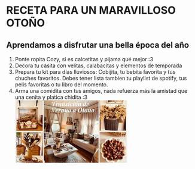 # RECETA PARA UN MARAVILLOSO OTOÑO
## Aprendamos a disfrutar una bella época del año
1. Ponte ropita Cozy, si es calcetitas y pijama qué mejor :3
2. Decora tu casita con velitas, calabacitas y elementos de temporada
3. Prepara tu kit para días lluviosos: Cobijita, tu bebita favorita y tus chuches favoritos. Debes tener lista tambien tu playlist de spotify, tus pelis favoritas o tu libro del momento.
4. Arma una comidita con tus amigos, nada refuerza más la amistad que una cenita y platica chidita :3
![Imagen bonita de la transicion verano/otoño](images.jpg)
